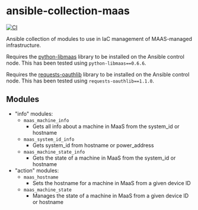 # ansible-collection-maas <!-- omit in toc -->

[![CI](https://github.com/tomkivlin/ansible-collection-maas/workflows/CI/badge.svg)](https://github.com/tomkivlin/ansible-collection-maas/actions?query=workflow%3ACI)

Ansible collection of modules to use in IaC management of MAAS-managed infrastructure.

Requires the [python-libmaas](https://github.com/maas/python-libmaas) library to be installed on the Ansible control node.  This has been tested using `python-libmaas==0.6.6`.

Requires the [requests-oauthlib](https://github.com/requests/requests-oauthlib) library to be installed on the Ansible control node. This has been tested using `requests-oauthlib==1.1.0`.

## Modules <!-- omit in toc -->
- "info" modules:
  - `maas_machine_info`
    - Gets all info about a machine in MaaS from the system_id or hostname
  - `maas_system_id_info`
    - Gets system_id from hostname or power_address
  - `maas_machine_state_info`
    - Gets the state of a machine in MaaS from the system_id or hostname
- "action" modules:
  - `maas_hostname`
    - Sets the hostname for a machine in MaaS from a given device ID
  - `maas_machine_state`
    - Manages the state of a machine in MaaS from a given device ID or hostname
